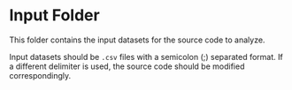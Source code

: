 # Input Folder

This folder contains the input datasets for the source code to analyze.

Input datasets should be `.csv` files with a semicolon (;) separated format. If a different delimiter is used, the source code should be modified correspondingly.  
